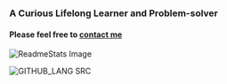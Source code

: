 ### A Curious Lifelong Learner and Problem-solver 

#### Please feel free to [contact me](https://github.com/andywang0625/ping/issues/new)

![ReadmeStats Image](https://github-readme-stats.vercel.app/api?username=andywang0625&show_icons=true&theme=dark)

![GITHUB_LANG SRC](https://github-readme-stats.vercel.app/api/top-langs/?username=andywang0625&hide=CSS&theme=dark)

